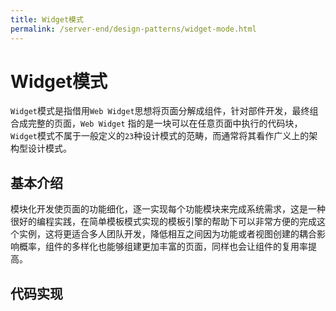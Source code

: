 ```yaml
---
title: Widget模式
permalink: /server-end/design-patterns/widget-mode.html
---
```


# Widget模式

`Widget`模式是指借用`Web Widget`思想将页面分解成组件，针对部件开发，最终组合成完整的页面，`Web Widget`
指的是一块可以在任意页面中执行的代码块，`Widget`模式不属于一般定义的`23`种设计模式的范畴，而通常将其看作广义上的架构型设计模式。

## 基本介绍

模块化开发使页面的功能细化，逐一实现每个功能模块来完成系统需求，这是一种很好的编程实践，在简单模板模式实现的模板引擎的帮助下可以非常方便的完成这个实例，这将更适合多人团队开发，降低相互之间因为功能或者视图创建的耦合影响概率，组件的多样化也能够组建更加丰富的页面，同样也会让组件的复用率提高。

## 代码实现
